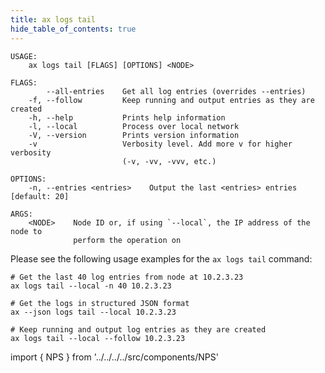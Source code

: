 ```yaml
---
title: ax logs tail
hide_table_of_contents: true
---
```


```text title="Get logs from an ActyxOS node"
USAGE:
    ax logs tail [FLAGS] [OPTIONS] <NODE>

FLAGS:
        --all-entries    Get all log entries (overrides --entries)
    -f, --follow         Keep running and output entries as they are created
    -h, --help           Prints help information
    -l, --local          Process over local network
    -V, --version        Prints version information
    -v                   Verbosity level. Add more v for higher verbosity
                         (-v, -vv, -vvv, etc.)

OPTIONS:
    -n, --entries <entries>    Output the last <entries> entries [default: 20]

ARGS:
    <NODE>    Node ID or, if using `--local`, the IP address of the node to
              perform the operation on
```

Please see the following usage examples for the `ax logs tail` command:

```text title="Example Usage"
# Get the last 40 log entries from node at 10.2.3.23
ax logs tail --local -n 40 10.2.3.23

# Get the logs in structured JSON format
ax --json logs tail --local 10.2.3.23

# Keep running and output log entries as they are created
ax logs tail --local --follow 10.2.3.23
```

import { NPS } from '../../../../src/components/NPS'

<NPS />
